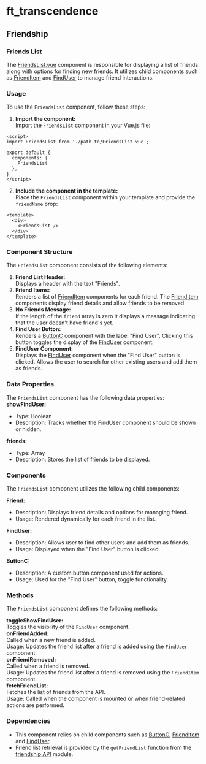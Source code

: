 # ft_transcendence
## Friendship
### Friends List
The [FriendsList.vue](../../frontend/src/components/user/friends/FriendsList.vue) component is responsible for displaying a list of friends along with options for finding new friends. It utilizes child components such as [FriendItem](../../frontend/src/components/user/friends/FriendItem.vue) and [FindUser](../../frontend/src/components/user/friends/FindUser.vue) to manage friend interactions.  

### Usage
To use the `FriendsList` component, follow these steps:

1. **Import the component:**  
Import the `FriendsList` component in your Vue.js file:
```
<script>
import FriendsList from './path-to/FriendsList.vue';

export default {
  components: {
    FriendsList
  },
}
</script>
```
2. **Include the component in the template:**  
Place the `FriendsList` component within your template and provide the `friendName` prop:
```
<template>
  <div>
    <FriendsList />
  </div>
</template>
```

### Component Structure
The `FriendsList` component consists of the following elements:  
1. **Friend List Header:**  
Displays a header with the text "Friends".  
2. **Friend Items:**  
Renders a list of [FriendItem](../../frontend/src/components/user/friends/FriendItem.vue) components for each friend. The [FriendItem](../../frontend/src/components/user/friends/FriendItem.vue) components display friend details and allow friends to be removed.  
3. **No Friends Message:**  
If the length of the `friend` array is zero it displays a message indicating that the user doesn't have friend's yet.  
4. **Find User Button:**  
Renders a [ButtonC](../../frontend/src/components/Button.vue) component with the label "Find User". Clicking this button toggles the display of the [FindUser](../../frontend/src/components/user/friends/FindUser.vue) component.  
5. **FindUser Component:**  
Displays the [FindUser](../../frontend/src/components/user/friends/FindUser.vue) component when the "Find User" button is clicked. Allows the user to search for other existing users and add them as friends.  

### Data Properties
The `FriendsList` component has the following data properties:  
**showFindUser:**
- Type: Boolean  
- Description: Tracks whether the FindUser component should be shown or hidden.  

**friends:**
- Type: Array  
- Description: Stores the list of friends to be displayed.  

### Components
The `FriendsList` component utilizes the following child components:

**Friend:**  
- Description: Displays friend details and options for managing friend.  
- Usage: Rendered dynamically for each friend in the list.  

**FindUser:**  
- Description: Allows user to find other users and add them as friends.  
- Usage: Displayed when the "Find User" button is clicked.  

**ButtonC:**  
- Description: A custom button component used for actions.  
- Usage: Used for the "Find User" button, toggle functionality.  

### Methods
The `FriendsList` component defines the following methods:

**toggleShowFindUser:**  
Toggles the visibility of the `FindUser` component.  
**onFriendAdded:**  
Called when a new friend is added.  
Usage: Updates the friend list after a friend is added using the `FindUser` component.  
**onFriendRemoved:**  
Called when a friend is removed.  
Usage: Updates the friend list after a friend is removed using the `FriendItem` component.  
**fetchFriendList:**  
Fetches the list of friends from the API.  
Usage: Called when the component is mounted or when friend-related actions are performed.  

### Dependencies
- This component relies on child components such as [ButtonC](../../frontend/src/components/Button.vue), [FriendItem](../../frontend/src/components/user/friends/FriendItem.vue) and [FindUser](../../frontend/src/components/user/friends/FindUser.vue).  
- Friend list retrieval is provided by the `getFriendList` function from the [friendship API](../../frontend/src/components/user/friends/api/friendship.api.ts) module.  
